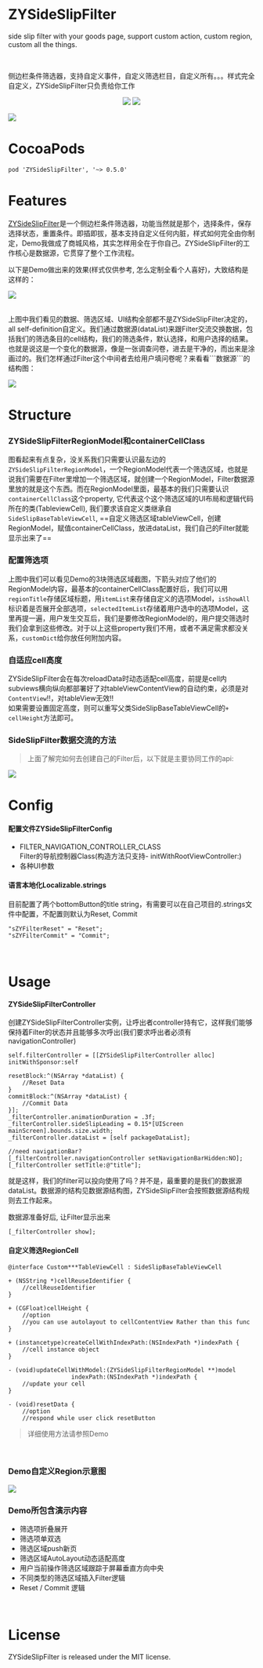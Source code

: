 
# ZYSideSlipFilter

side slip filter with your goods page, support custom action, custom region, custom all the things.   

<br>

侧边栏条件筛选器，支持自定义事件，自定义筛选栏目，自定义所有。。。样式完全自定义，ZYSideSlipFilter只负责给你工作     

<p align="center">
<img src="https://img.shields.io/badge/pod-v0.5.0-blue.svg" />
<img src="https://img.shields.io/badge/license-MIT-brightgreen.svg" />
</p>


![](https://raw.githubusercontent.com/liuzhiyi1992/MyStore/master/ZYSideSlipFilter/ZYSideSlipFilterGif.gif)


# CocoaPods  

```
pod 'ZYSideSlipFilter', '~> 0.5.0'
``` 

# Features  

[ZYSideSlipFilter](https://github.com/psvmc/ZYSideSlipFilter)是一个侧边栏条件筛选器，功能当然就是那个，选择条件，保存选择状态，重置条件。即插即拔，基本支持自定义任何内脏，样式如何完全由你制定，Demo我做成了商城风格，其实怎样用全在于你自己。ZYSideSlipFilter的工作核心是数据源，它贯穿了整个工作流程。  

以下是Demo做出来的效果(样式仅供参考, 怎么定制全看个人喜好)，大致结构是这样的：

![](https://raw.githubusercontent.com/liuzhiyi1992/MyStore/master/ZYSideSlipFilter/SideSlipFilter%E7%BB%93%E6%9E%84%E7%A4%BA%E6%84%8F%E5%9B%BEedge%E6%96%B0.jpg)  

<br>
上图中我们看见的数据、筛选区域、UI结构全部都不是ZYSideSlipFilter决定的，all self-definition自定义。我们通过数据源(dataList)来跟Filter交流交换数据，包括我们的筛选条目的cell结构，我们的筛选条件，默认选择，和用户选择的结果。也就是说这是一个变化的数据源，像是一张调查问卷，进去是干净的，而出来是涂画过的。我们怎样通过Filter这个中间者去给用户填问卷呢？来看看```数据源```的结构图： 
 
![](https://raw.githubusercontent.com/liuzhiyi1992/MyStore/master/ZYSideSlipFilter/ZYSideSlipFilterModel%E7%BB%93%E6%9E%84%E5%9B%BE%E6%88%AA%E5%9B%BE%E6%9B%B4%E6%96%B0.jpg)  

# Structure
### ZYSideSlipFilterRegionModel和containerCellClass
图看起来有点复杂，没关系我们只需要认识最左边的```ZYSideSlipFilterRegionModel```，一个RegionModel代表一个筛选区域，也就是说我们需要在Filter里增加一个筛选区域，就创建一个RegionModel，Filter数据源里放的就是这个东西。而在RegionModel里面，最基本的我们只需要认识```containerCellClass```这个property, 它代表这个这个筛选区域的UI布局和逻辑代码所在的类(TableviewCell), 我们要求该自定义类继承自```SideSlipBaseTableViewCell```, ==自定义筛选区域tableViewCell，创建RegionModel，赋值containerCellClass，放进dataList，我们自己的Filter就能显示出来了==  

### 配置筛选项
上图中我们可以看见Demo的3块筛选区域截图，下箭头对应了他们的RegionModel内容，最基本的containerCellClass配置好后，我们可以用```regionTitle```存储区域标题，用```itemList```来存储自定义的选项Model，```isShowAll```标识着是否展开全部选项，```selectedItemList```存储着用户选中的选项Model，这里再提一遍，用户发生交互后，我们是要修改RegionModel的，用户提交筛选时我们会拿到这些修改。对于以上这些property我们不用，或者不满足需求都没关系，```customDict```给你放任何附加内容。

### 自适应cell高度
ZYSideSlipFilter会在每次reloadData时动态适配cell高度，前提是cell内subviews横向纵向都部署好了对tableViewContentView的自动约束，必须是对```ContentView```!!，对tableView无效!!  
如果需要设置固定高度，则可以重写父类SideSlipBaseTableViewCell的```+ cellHeight```方法即可。  

### SideSlipFilter数据交流的方法  
> 上面了解完如何去创建自己的Filter后，以下就是主要协同工作的api:  

![](https://raw.githubusercontent.com/liuzhiyi1992/MyStore/master/ZYSideSlipFilter/%E8%87%AA%E5%AE%9A%E4%B9%89%E7%AD%9B%E9%80%89%E5%8C%BA%E5%9F%9Fcell%E7%B1%BB%E7%BB%93%E6%9E%84%E5%9B%BE.png)


# Config

#### **配置文件ZYSideSlipFilterConfig**

- FILTER\_NAVIGATION\_CONTROLLER\_CLASS  
Filter的导航控制器Class(构造方法只支持- initWithRootViewController:)  
- 各种UI参数

#### **语言本地化Localizable.strings**  

目前配置了两个bottomButton的title string，有需要可以在自己项目的.strings文件中配置，不配置则默认为Reset, Commit
```
"sZYFilterReset" = "Reset";
"sZYFilterCommit" = "Commit";
``` 
<br>

# Usage 
 
#### ZYSideSlipFilterController  

创建ZYSideSlipFilterController实例，让呼出者controller持有它，这样我们能够保持着Filter的状态并且能够多次呼出(我们要求呼出者必须有navigationController)  

```objc
self.filterController = [[ZYSideSlipFilterController alloc] initWithSponsor:self 
                                                                 resetBlock:^(NSArray *dataList) {
    //Reset Data
}                                                               commitBlock:^(NSArray *dataList) {
    //Commit Data
}];
_filterController.animationDuration = .3f;
_filterController.sideSlipLeading = 0.15*[UIScreen mainScreen].bounds.size.width;
_filterController.dataList = [self packageDataList];
```

```objc
//need navigationBar?
[_filterController.navigationController setNavigationBarHidden:NO];
[_filterController setTitle:@"title"];
```

就是这样，我们的filter可以投向使用了吗？并不是，最重要的是我们的数据源dataList。数据源的结构见数据源结构图，ZYSideSlipFilter会按照数据源结构规则去工作起来。  

数据源准备好后, 让Filter显示出来

```objc
[_filterController show];
```

#### 自定义筛选RegionCell  

```objc
@interface Custom***TableViewCell : SideSlipBaseTableViewCell
```  

```objc
+ (NSString *)cellReuseIdentifier {
    //cellReuseIdentifier
}

+ (CGFloat)cellHeight {
    //option
    //you can use autolayout to cellContentView Rather than this func
}

+ (instancetype)createCellWithIndexPath:(NSIndexPath *)indexPath {
    //cell instance object
}

- (void)updateCellWithModel:(ZYSideSlipFilterRegionModel **)model
                  indexPath:(NSIndexPath *)indexPath {
    //update your cell
}

- (void)resetData {
    //option
    //respond while user click resetButton
```

>详细使用方法请参照Demo

<br>

### Demo自定义Region示意图

![](https://raw.githubusercontent.com/liuzhiyi1992/MyStore/master/ZYSideSlipFilter/Demo%E8%87%AA%E5%AE%9A%E4%B9%89%E7%AD%9B%E9%80%89%E5%8C%BA%E5%9F%9F%E7%A4%BA%E6%84%8F%E5%9B%BE%E8%A3%81%E5%89%AA.png)


### Demo所包含演示内容 
 
- 筛选项折叠展开
- 筛选项单双选
- 筛选区域push新页
- 筛选区域AutoLayout动态适配高度
- 用户当前操作筛选区域跟踪于屏幕垂直方向中央
- 不同类型的筛选区域插入Filter逻辑
- Reset / Commit 逻辑


<br>

# License
  
ZYSideSlipFilter is released under the MIT license.
